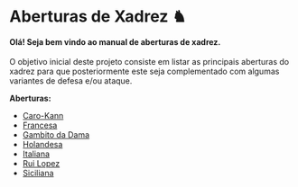 # Aberturas de Xadrez ♞

#### Olá! Seja bem vindo ao manual de aberturas de xadrez.

O objetivo inicial deste projeto consiste em listar as principais aberturas do xadrez para que posteriormente este seja complementado com algumas variantes de defesa e/ou ataque.

**Aberturas:**

- [Caro-Kann](Aberturas/Caro-Kann.md)
- [Francesa](Aberturas/Francesa.md)
- [Gambito da Dama](Aberturas/Gambito-Dama.md)
- [Holandesa](Aberturas/Holandesa.md)
- [Italiana](Aberturas/Italiana.md)
- [Rui Lopez](Aberturas/Rui-Lopez.md)
- [Siciliana](Aberturas/Siciliana.md)

